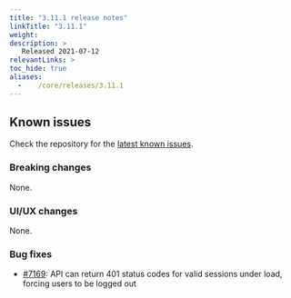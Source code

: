 ```yaml
---
title: "3.11.1 release notes"
linkTitle: "3.11.1"
weight:
description: >
   Released 2021-07-12
relevantLinks: >
toc_hide: true
aliases:
  -    /core/releases/3.11.1
---
```


## Known issues

Check the repository for the [latest known issues](https://github.com/medic/cht-core/issues?q=is%3Aissue+label%3A%22Affects%3A+3.11.1%22).

### Breaking changes

None.

### UI/UX changes

None.

### Bug fixes

- [#7169](https://github.com/medic/cht-core/issues/7169): API can return 401 status codes for valid sessions under load, forcing users to be logged out
